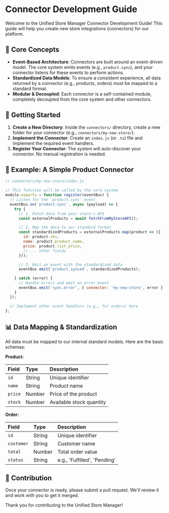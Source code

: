 # Connector Development Guide

Welcome to the Unified Store Manager Connector Development Guide! This guide will help you create new store integrations (connectors) for our platform.

## 🧩 Core Concepts

- **Event-Based Architecture**: Connectors are built around an event-driven model. The core system emits events (e.g., `product.sync`), and your connector listens for these events to perform actions.
- **Standardized Data Models**: To ensure a consistent experience, all data returned by a connector (e.g., products, orders) must be mapped to a standard format.
- **Modular & Decoupled**: Each connector is a self-contained module, completely decoupled from the core system and other connectors.

## 🚀 Getting Started

1.  **Create a New Directory**: Inside the `connectors/` directory, create a new folder for your connector (e.g., `connectors/my-new-store/`).
2.  **Implement the Connector**: Create an `index.js` (or `.ts`) file and implement the required event handlers.
3.  **Register Your Connector**: The system will auto-discover your connector. No manual registration is needed.

## 📝 Example: A Simple Product Connector

```javascript
// connectors/my-new-store/index.js

// This function will be called by the core system
module.exports = function register(eventBus) {
  // Listen for the 'product.sync' event
  eventBus.on('product.sync', async (payload) => {
    try {
      // 1. Fetch data from your store's API
      const externalProducts = await fetchFromMyStoreAPI();

      // 2. Map the data to our standard format
      const standardizedProducts = externalProducts.map(product => ({
        id: product.sku,
        name: product.product_name,
        price: product.list_price,
        // ... other fields
      }));

      // 3. Emit an event with the standardized data
      eventBus.emit('product.synced', standardizedProducts);

    } catch (error) {
      // Handle errors and emit an error event
      eventBus.emit('sync.error', { connector: 'my-new-store', error });
    }
  });

  // Implement other event handlers (e.g., for orders) here
};
```

## 📊 Data Mapping & Standardization

All data must be mapped to our internal standard models. Here are the basic schemas:

**Product:**

| Field    | Type   | Description                |
| :------- | :----- | :------------------------- |
| `id`     | String | Unique identifier          |
| `name`   | String | Product name               |
| `price`  | Number | Price of the product       |
| `stock`  | Number | Available stock quantity   |

**Order:**

| Field      | Type   | Description                |
| :--------- | :----- | :------------------------- |
| `id`       | String | Unique identifier          |
| `customer` | String | Customer name              |
| `total`    | Number | Total order value          |
| `status`   | String | e.g., 'Fulfilled', 'Pending' |

## 🤝 Contribution

Once your connector is ready, please submit a pull request. We'll review it and work with you to get it merged.

Thank you for contributing to the Unified Store Manager! 